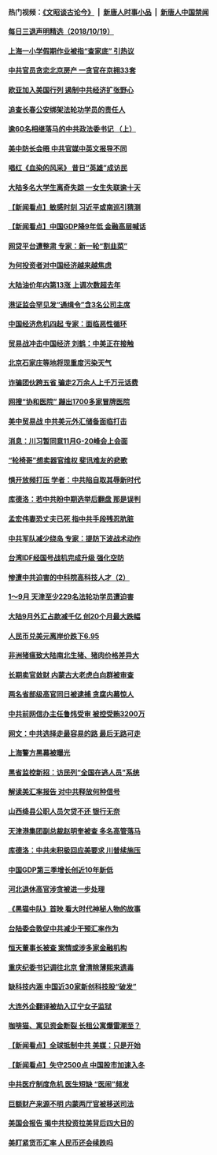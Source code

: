 #### 热门视频：[《文昭谈古论今》](https://github.com/gfw-breaker/wenzhao/blob/master/README.md?t=10200333) &nbsp;|&nbsp; [新唐人时事小品](https://github.com/gfw-breaker/ntdtv-comedy/blob/master/README.md?t=10200333) &nbsp;|&nbsp; [新唐人中国禁闻](https://github.com/gfw-breaker/ntdtv-news/blob/master/README.md?t=10200333)


#### [每日三退声明精选（2018/10/19）](../pages/nsc413/n10796527.md?t=10200333) 

#### [上海一小学假期作业被指“查家底” 引热议](../pages/nsc413/n10796282.md?t=10200333) 

#### [中共官员贪恋北京房产 一贪官在京拥33套](../pages/nsc413/n10796116.md?t=10200333) 

#### [欧亚加入美国行列 遏制中共经济扩张野心](../pages/nsc413/n10796132.md?t=10200333) 

#### [追查长春公安绑架法轮功学员的责任人](../pages/nsc413/n10796187.md?t=10200333) 

#### [逾60名相继落马的中共政法委书记 （上）](../pages/nsc413/n10792855.md?t=10200333) 

#### [美中防长会晤 中共官媒中英文报导不同](../pages/nsc413/n10795617.md?t=10200333) 

#### [唱红《血染的风采》 昔日“英雄”成访民](../pages/nsc413/n10796122.md?t=10200333) 

#### [大陆多名大学生离奇失踪 一女生失联逾十天](../pages/nsc413/n10795909.md?t=10200333) 

#### [【新闻看点】敏感时刻 习近平或南巡引猜测](../pages/nsc413/n10795919.md?t=10200333) 

#### [【新闻看点】中国GDP降9年低 金融高层喊话](../pages/nsc413/n10795790.md?t=10200333) 

#### [网贷平台遭整肃 专家：新一轮“割韭菜”](../pages/nsc413/n10795404.md?t=10200333) 

#### [为何投资者对中国经济越来越焦虑](../pages/nsc413/n10796047.md?t=10200333) 

#### [大陆油价年内第13涨 上调次数超去年](../pages/nsc413/n10795954.md?t=10200333) 

#### [港证监会罕见发“通缉令”含3名公司主席](../pages/nsc413/n10795742.md?t=10200333) 

#### [中国经济危机四起  专家：面临恶性循环](../pages/nsc413/n10795877.md?t=10200333) 

#### [贸易战冲击中国经济 刘鹤：中美正在接触](../pages/nsc413/n10795672.md?t=10200333) 

#### [北京石家庄等地将现重度污染天气](../pages/nsc413/n10795641.md?t=10200333) 

#### [诈骗团伙跨五省 骗走2万余人上千万元话费](../pages/nsc413/n10795330.md?t=10200333) 

#### [网搜“协和医院” 蹦出1700多家冒牌医院](../pages/nsc413/n10795714.md?t=10200333) 

#### [美中贸易战  中共美元外汇储备面临打击](../pages/nsc413/n10795663.md?t=10200333) 

#### [消息：川习暂同意11月G-20峰会上会面](../pages/nsc413/n10795644.md?t=10200333) 

#### [“轮椅哥”想卖器官维权  斐讯难友的悲歌](../pages/nsc413/n10789105.md?t=10200333) 

#### [惧开放频打压 学者：中共陷自取其辱新时代](../pages/nsc413/n10795320.md?t=10200333) 

#### [库德洛：若中共盼中期选举后翻盘 那是误判](../pages/nsc413/n10795527.md?t=10200333) 


#### [孟宏伟妻恐丈夫已死 指中共手段残忍肮脏](../pages/nsc413/n10795287.md?t=10200333) 

#### [中共军队减少绕岛 专家：提防下波战术动作](../pages/nsc413/n10795223.md?t=10200333) 

#### [台湾IDF经国号战机完成升级 强化空防](../pages/nsc413/n10794991.md?t=10200333) 

#### [惨遭中共迫害的中科院高科技人才（2）](../pages/nsc413/n10788834.md?t=10200333) 

#### [1～9月 天津至少229名法轮功学员遭迫害](../pages/nsc413/n10790199.md?t=10200333) 

#### [大陆9月外汇占款减千亿 创20个月最大跌幅](../pages/nsc413/n10795098.md?t=10200333) 

#### [人民币兑美元离岸价跌下6.95](../pages/nsc413/n10794723.md?t=10200333) 

#### [非洲猪瘟致大陆南北生猪、猪肉价格差异大](../pages/nsc413/n10794039.md?t=10200333) 

#### [长期卖官敛财 内蒙古大老虎白向群被审查](../pages/nsc413/n10794940.md?t=10200333) 

#### [两名省部级高官同日被逮捕 贪腐内幕惊人](../pages/nsc413/n10794675.md?t=10200333) 

#### [中共前网信办主任鲁炜受审 被控受贿3200万](../pages/nsc413/n10794564.md?t=10200333) 

#### [网文：中共选择走最容易的路 最后无路可走](../pages/nsc413/n10794310.md?t=10200333) 

#### [上海警方黑幕被曝光](../pages/nsc413/n10794393.md?t=10200333) 

#### [黑省监控新招：访民列“全国在逃人员”系统](../pages/nsc413/n10794196.md?t=10200333) 

#### [解读美汇率报告 对中共释放何种信号](../pages/nsc413/n10793405.md?t=10200333) 

#### [山西绛县公职人员欠贷不还 银行无奈](../pages/nsc413/n10794389.md?t=10200333) 

#### [天津港集团副总裁赵明奎被查 多名高管落马](../pages/nsc413/n10794503.md?t=10200333) 

#### [库德洛：中共未积极回应美要求 川普续施压](../pages/nsc413/n10793971.md?t=10200333) 

#### [中国GDP第三季增长创近10年新低](../pages/nsc413/n10793923.md?t=10200333) 

#### [河北退休高官涉贪被进一步处理](../pages/nsc413/n10794158.md?t=10200333) 

#### [《黑猫中队》首映 看大时代神秘人物的故事](../pages/nsc413/n10790491.md?t=10200333) 

#### [台陆委会敦促中共减少干预汇率作为](../pages/nsc413/n10794127.md?t=10200333) 

#### [恒天董事长被查 案情或涉多家金融机构](../pages/nsc413/n10793702.md?t=10200333) 

#### [重庆纪委书记调往北京 曾清除薄熙来遗毒](../pages/nsc413/n10792950.md?t=10200333) 

#### [缺科技内涵 中国近30家新创科技股“破发”](../pages/nsc413/n10793527.md?t=10200333) 

#### [大连外企翻译被劫入辽宁女子监狱](../pages/nsc413/n10792493.md?t=10200333) 

#### [咖啡猫、寓见资金断裂 长租公寓爆雷潮至？](../pages/nsc413/n10793535.md?t=10200333) 

#### [【新闻看点】全球抵制中共 美媒：只是开始](../pages/nsc413/n10793045.md?t=10200333) 

#### [【新闻看点】失守2500点 中国股市加速入冬](../pages/nsc413/n10793197.md?t=10200333) 

#### [中共医疗制度危机 医生短缺 “医闹”频发](../pages/nsc413/n10793075.md?t=10200333) 

#### [巨额财产来源不明 内蒙两厅官被移送司法](../pages/nsc413/n10793410.md?t=10200333) 

#### [美国会报告 揭中共投资拉美背后四大目的](../pages/nsc413/n10793442.md?t=10200333) 

#### [美盯紧货币汇率 人民币还会续跌吗](../pages/nsc413/n10793236.md?t=10200333) 


